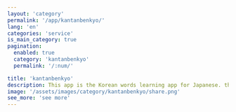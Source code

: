 ```yaml
---
layout: 'category'
permalink: '/app/kantanbenkyo/'
lang: 'en'
categories: 'service'
is_main_category: true
pagination:
  enabled: true
  category: 'kantanbenkyo'
  permalink: '/:num/'

title: 'kantanbenkyo'
description: This app is the Korean words learning app for Japanese. the app provides Korean words by 15 categories. also, You can study Korean words every day, and review the words that you studied.
image: '/assets/images/category/kantanbenkyo/share.png'
see_more: 'see more'
---
```

